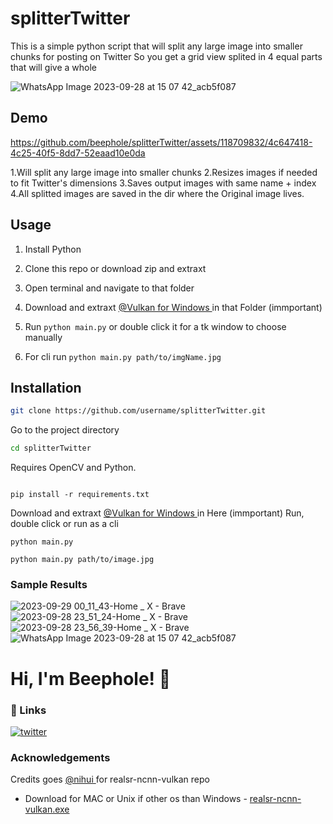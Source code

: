 # splitterTwitter
This is a simple python script that will split any large image into smaller chunks for posting on Twitter
So you get a grid view splited in 4 equal parts that will give a whole

![WhatsApp Image 2023-09-28 at 15 07 42_acb5f087](https://github.com/beephole/splitterTwitter/assets/118709832/87d5b878-f2f0-4f15-bf8d-bc94d8b3d5c4)

## Demo


https://github.com/beephole/splitterTwitter/assets/118709832/4c647418-4c25-40f5-8dd7-52eaad10e0da



1.Will split any large image into smaller chunks
2.Resizes images if needed to fit Twitter's dimensions
3.Saves output images with same name + index
4.All splitted images are saved in  the dir where the Original image lives.

## Usage  

1. Install Python 
2. Clone this repo or download zip and extraxt 
3. Open terminal and navigate to that folder
4. Download and extraxt [ @Vulkan for Windows ](https://github.com/xinntao/Real-ESRGAN/releases/download/v0.2.5.0/realesrgan-ncnn-vulkan-20220424-windows.zip) in that Folder (immportant)
   
6. Run `python main.py` or double click it for a tk window to choose manually
7. For cli run `python main.py path/to/imgName.jpg`


## Installation
```bash
git clone https://github.com/username/splitterTwitter.git
```

Go to the project directory

```bash
cd splitterTwitter
```

Requires OpenCV and Python.

```

pip install -r requirements.txt

```
Download and extraxt [ @Vulkan for Windows ](https://github.com/xinntao/Real-ESRGAN/releases/download/v0.2.5.0/realesrgan-ncnn-vulkan-20220424-windows.zip) in Here (immportant)
Run, double click or run as a cli 

```
python main.py
```
```
python main.py path/to/image.jpg
```



### Sample Results
![2023-09-29 00_11_43-Home _ X - Brave](https://github.com/beephole/splitterTwitter/assets/118709832/2733a724-546a-46a1-82f1-008d42619b1b)
![2023-09-28 23_51_24-Home _ X - Brave](https://github.com/beephole/splitterTwitter/assets/118709832/e7394f16-aca9-4f30-b971-3baf592a1e61)
![2023-09-28 23_56_39-Home _ X - Brave](https://github.com/beephole/splitterTwitter/assets/118709832/df641ad1-91dd-4ddb-98ee-3813e436c2dd)
![WhatsApp Image 2023-09-28 at 15 07 42_acb5f087](https://github.com/beephole/splitterTwitter/assets/118709832/03c17c59-05d8-4965-9969-a63bd98d742a)


# Hi, I'm Beephole! 👋


### 🔗 Links

[![twitter](https://img.shields.io/badge/twitter-1DA1F2?style=for-the-badge&logo=twitter&logoColor=white)](https://twitter.com/b33ph0l3)

### Acknowledgements
  Credits goes [ @nihui ](https://github.com/nihui) for realsr-ncnn-vulkan repo
 
 - Download for MAC or Unix if other os than Windows - [realsr-ncnn-vulkan.exe](https://github.com/xinntao/Real-ESRGAN#portable-executable-files-ncnn)
   


